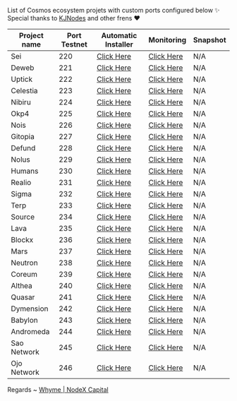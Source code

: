List of Cosmos ecosystem projets with custom ports configured below ✨ Special thanks to [KJNodes](https://github.com/kj89/testnet_manuals) and other frens ❤



| Project name | Port Testnet | Automatic Installer                           | Monitoring                                       | Snapshot |
|--------------|--------------|-----------------------------------------------|--------------------------------------------------|----------|
| Sei          | 220           | [Click Here](./sei/README.md)         | [Click Here](./sei/monitoring/README.md)         |   N/A    |
| Deweb        | 221           | [Click Here](./deweb/README.md)       | [Click Here](./deweb/monitoring/README.md)       |   N/A    |
| Uptick       | 222           | [Click Here](./uptick/README.md)        | [Click Here](./uptick/monitoring/README.md)        |   N/A    |    
| Celestia     | 223           | [Click Here](./celestia/README.md)    | [Click Here](./celestia/monitoring/README.md)    |   N/A    |         
| Nibiru       | 224           | [Click Here](./nibiru/README.md)      | [Click Here](./nibiru/monitoring/README.md)      |   N/A    |
| Okp4         | 225           | [Click Here](./okp4/README.md)        | [Click Here](./okp4/monitoring/README.md)        |   N/A    |
| Nois         | 226           | [Click Here](./nois/README.md)        | [Click Here](./nois/monitoring/README.md)        |   N/A    |
| Gitopia      | 227           | [Click Here](./gitopia/README.md)     | [Click Here](./gitopia/monitoring/README.md)     |   N/A    |
| Defund       | 228           | [Click Here](./defund/README.md)      | [Click Here](./defund/monitoring/README.md)      |   N/A    |
| Nolus        | 229           | [Click Here](./nolus/README.md)       | [Click Here](./nolus/monitoring/README.md)       |   N/A    |
| Humans       | 230           | [Click Here](./humans/README.md)      | [Click Here](./humans/monitoring/README.md)      |   N/A    |
| Realio       | 231           | [Click Here](./realio/README.md)      | [Click Here](./realio/monitoring/README.md)      |   N/A    |
| Sigma        | 232           | [Click Here](./sge/README.md)         | [Click Here](./sge/monitoring/README.md)         |   N/A    |
| Terp         | 233           | [Click Here](./terp/README.md)        | [Click Here](./terp/monitoring/README.md)        |   N/A    |
| Source       | 234           | [Click Here](./source/README.md)      | [Click Here](./source/monitoring/README.md)      |   N/A    |
| Lava         | 235           | [Click Here](./lava/README.md)        | [Click Here](./lava/monitoring/README.md)        |   N/A    |
| Blockx       | 236           | [Click Here](./blockx/README.md)      | [Click Here](./blockx/monitoring/README.md)      |   N/A    |
| Mars         | 237           | [Click Here](./mars/README.md)        | [Click Here](./mars/monitoring/README.md)        |   N/A    |
| Neutron      | 238           | [Click Here](./neutron/README.md)     | [Click Here](./neutron/monitoring/README.md)     |   N/A    |
| Coreum       | 239           | [Click Here](./coreum/README.md)     | [Click Here](./coreum/monitoring/README.md)     |   N/A    |
| Althea       | 240           | [Click Here](./atlhea/README.md)        | [Click Here](./altea/monitoring/README.md)        |   N/A    |
| Quasar       | 241           | [Click Here](./quasar/README.md)        | [Click Here](./quasar/monitoring/README.md)        |   N/A    |
| Dymension       | 242           | [Click Here](./dymension/README.md)        | [Click Here](./dymension/monitoring/README.md)        |   N/A    |
| Babylon       | 243           | [Click Here](./babylon/README.md)        | [Click Here](./babylon/monitoring/README.md)        |   N/A    |
| Andromeda       | 244           | [Click Here](./andromeda/README.md)        | [Click Here](./andromeda/monitoring/README.md)        |   N/A    |
| Sao Network       | 245           | [Click Here](./saonetwork/README.md)        | [Click Here](./saonetwork/monitoring/README.md)        |   N/A    |
| Ojo Network       | 246           | [Click Here](./ojonetwork/README.md)        | [Click Here](./ojonetwork/monitoring/README.md)        |   N/A    |

Regards ~ [Whyme | NodeX Capital](https://discord.com/users/928575843641479198)